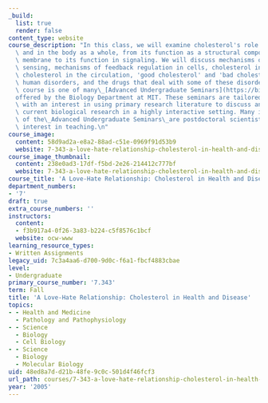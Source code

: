 ```yaml
---
_build:
  list: true
  render: false
content_type: website
course_description: "In this class, we will examine cholesterol's role in the cell\
  \ and in the body as a whole, from its function as a structural component of the\
  \ membrane to its function in signaling. We will discuss mechanisms of cholesterol\
  \ sensing, mechanisms of feedback regulation in cells, cholesterol in the brain,\
  \ cholesterol in the circulation, 'good cholesterol' and 'bad cholesterol,' cholesterol-related\
  \ human disorders, and the drugs that deal with some of these disorders.\n\nThis\
  \ course is one of many\_[Advanced Undergraduate Seminars](https://biology.mit.edu/undergraduate/course_listings/advanced_undergraduate_seminars)\_\
  offered by the Biology Department at MIT. These seminars are tailored for students\
  \ with an interest in using primary research literature to discuss and learn about\
  \ current biological research in a highly interactive setting. Many instructors\
  \ of the\_Advanced Undergraduate Seminars\_are postdoctoral scientists with a strong\
  \ interest in teaching.\n"
course_image:
  content: 58d9ad2a-e8a2-88ad-c51e-0969f91d53b9
  website: 7-343-a-love-hate-relationship-cholesterol-in-health-and-disease-fall-2005
course_image_thumbnail:
  content: 238e0ad3-17df-f5bd-2e26-214412c777bf
  website: 7-343-a-love-hate-relationship-cholesterol-in-health-and-disease-fall-2005
course_title: 'A Love-Hate Relationship: Cholesterol in Health and Disease'
department_numbers:
- '7'
draft: true
extra_course_numbers: ''
instructors:
  content:
  - f3b917a4-0f26-3a83-b224-c5f8576c1bcf
  website: ocw-www
learning_resource_types:
- Written Assignments
legacy_uid: 7c3a4aa6-d700-9d0c-f6a1-fbcf4883cbae
level:
- Undergraduate
primary_course_number: '7.343'
term: Fall
title: 'A Love-Hate Relationship: Cholesterol in Health and Disease'
topics:
- - Health and Medicine
  - Pathology and Pathophysiology
- - Science
  - Biology
  - Cell Biology
- - Science
  - Biology
  - Molecular Biology
uid: 48ed8a7d-d21b-48fe-9c0c-501d4f46fcf3
url_path: courses/7-343-a-love-hate-relationship-cholesterol-in-health-and-disease-fall-2005
year: '2005'
---
```

